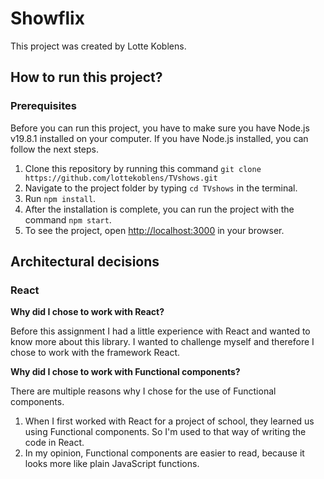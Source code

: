 # Showflix

This project was created by Lotte Koblens.

## How to run this project?

### Prerequisites

Before you can run this project, you have to make sure you have Node.js v19.8.1 installed on your computer. 
If you have Node.js installed, you can follow the next steps.

1. Clone this repository by running this command `git clone https://github.com/lottekoblens/TVshows.git`
2. Navigate to the project folder by typing `cd TVshows` in the terminal.
3. Run `npm install`.
4. After the installation is complete, you can run the project with the command `npm start`.
5. To see the project, open [http://localhost:3000](http://localhost:3000) in your browser.

## Architectural decisions

### React
**Why did I chose to work with React?** 

Before this assignment I had a little experience with React and wanted to know more about this library. I wanted to challenge myself and therefore I chose to work with the framework React.

**Why did I chose to work with Functional components?**

There are multiple reasons why I chose for the use of Functional components. 
1. When I first worked with React for a project of school, they learned us using Functional components. So I'm used to that way of writing the code in React.
2. In my opinion, Functional components are easier to read, because it looks more like plain JavaScript functions.
